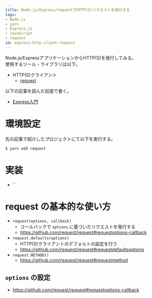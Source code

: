 ```yaml
---
title: Node.js/Express/requestでHTTP(S)リクエストを発行する
tags:
- Node.js
- yarn
- Express.js
- JavaScript
- request
id: express-http-client-request
---
```


Node.js/ExpressアプリケーションからHTTP(S)を発行してみる。  
使用するツール・ライブラリは以下。

- HTTP(S)クライアント
    - [request](https://github.com/request/request)

以下の記事を読んだ前提で書く。

- [Express入門](https://pepese.github.io/blog/express-basics/)

<!-- more -->

# 環境設定

先の記事で紹介したプロジェクトにて以下を実行する。

```sh
$ yarn add request
```

# 実装

- ``

# request の基本的な使い方

- `request(options, callback)`
    - コールバックで `options` に基づいたリクエストを発行する
    - https://github.com/request/request#requestoptions-callback
- `request.defaults(options)`
    - HTTP(S)クライアントのデフォルトの設定を行う
    - https://github.com/request/request#requestdefaultsoptions
- `request.METHOD()`
    - https://github.com/request/request#requestmethod

## `options` の設定

- https://github.com/request/request#requestoptions-callback
